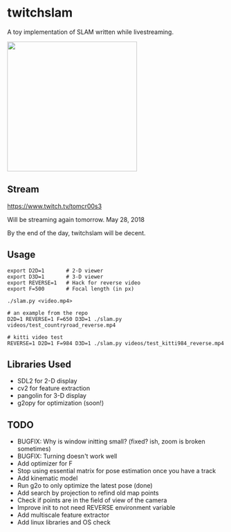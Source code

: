 # twitchslam

A toy implementation of SLAM written while livestreaming.

<img width=300px src="https://raw.githubusercontent.com/geohot/twitchslam/master/demo.png" />

Stream
-----

https://www.twitch.tv/tomcr00s3

Will be streaming again tomorrow. May 28, 2018

By the end of the day, twitchslam will be decent.

Usage
-----

```
export D2D=1       # 2-D viewer
export D3D=1       # 3-D viewer
export REVERSE=1   # Hack for reverse video
export F=500       # Focal length (in px)

./slam.py <video.mp4>

# an example from the repo
D2D=1 REVERSE=1 F=650 D3D=1 ./slam.py videos/test_countryroad_reverse.mp4 

# kitti video test
REVERSE=1 D2D=1 F=984 D3D=1 ./slam.py videos/test_kitti984_reverse.mp4
```

Libraries Used
-----

* SDL2 for 2-D display
* cv2 for feature extraction
* pangolin for 3-D display
* g2opy for optimization (soon!)

TODO
-----

* BUGFIX: Why is window initting small? (fixed? ish, zoom is broken sometimes)
* BUGFIX: Turning doesn't work well
* Add optimizer for F
* Stop using essential matrix for pose estimation once you have a track
 * Add kinematic model
 * Run g2o to only optimize the latest pose (done)
* Add search by projection to refind old map points
 * Check if points are in the field of view of the camera
* Improve init to not need REVERSE environment variable
* Add multiscale feature extractor
* Add linux libraries and OS check

